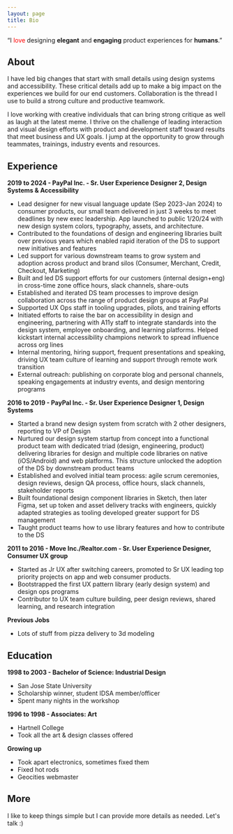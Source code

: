 ```yaml
---
layout: page
title: Bio
---
```


<p class="message">
  “I <span style="color: red;">love</span> designing <b>elegant</b> and <b>engaging</b> product experiences for <b>humans</b>.”
</p>

<!--<img src="/assets/meandpostits.png">-->

## About

I have led big changes that start with small details using design systems and accessibility. These critical details add up to make a big impact on the experiences we build for our end customers. Collaboration is the thread I use to build a strong culture and productive teamwork.

I love working with creative individuals that can bring strong critique as well as laugh at the latest meme. I thrive on the challenge of leading interaction and visual design efforts with product and development staff toward results that meet business and UX goals. I jump at the opportunity to grow through teammates, trainings, industry events and resources.

## Experience

**2019 to 2024 - PayPal Inc. - Sr. User Experience Designer 2, Design Systems & Accessibility**


- Lead designer for new visual language update (Sep 2023-Jan 2024) to consumer products, our small team delivered in just 3 weeks to meet deadlines by new exec leadership. App launched to public 1/20/24 with new design system colors, typography, assets, and architecture.
- Contributed to the foundations of design and engineering libraries built over previous years which enabled rapid iteration of the DS to support new initiatives and features
- Led support for various downstream teams to grow system and adoption across product and brand silos (Consumer, Merchant, Credit, Checkout, Marketing)
- Built and led DS support efforts for our customers (internal design+eng) in cross-time zone office hours, slack channels, share-outs
- Established and iterated DS team processes to improve design collaboration across the range of product design groups at PayPal
- Supported UX Ops staff in tooling upgrades, pilots, and training efforts
- Initiated efforts to raise the bar on accessibility in design and engineering, partnering with A11y staff to integrate standards into the design system, employee onboarding, and learning platforms. Helped kickstart internal accessibility champions network to spread influence across org lines
- Internal mentoring, hiring support, frequent presentations and speaking, driving UX team culture of learning and support through remote work transition
- External outreach: publishing on corporate blog and personal channels, speaking engagements at industry events, and design mentoring programs

**2016 to 2019 - PayPal Inc. - Sr. User Experience Designer 1, Design Systems**


- Started a brand new design system from scratch with 2 other designers, reporting to VP of Design
- Nurtured our design system startup from concept into a functional product team with dedicated triad (design, engineering, product) delivering libraries for design and multiple code libraries on native (iOS/Android) and web platforms. This structure unlocked the adoption of the DS by downstream product teams
- Established and evolved initial team process: agile scrum ceremonies, design reviews, design QA process, office hours, slack channels, stakeholder reports
- Built foundational design component libraries in Sketch, then later Figma, set up token and asset delivery tracks with engineers, quickly adapted strategies as tooling developed greater support for DS management
- Taught product teams how to use library features and how to contribute to the DS

**2011 to 2016 - Move Inc./Realtor.com - Sr. User Experience Designer, Consumer UX group**


- Started as Jr UX after switching careers, promoted to Sr UX leading top priority projects on app and web consumer products.
- Bootstrapped the first UX pattern library (early design system) and design ops programs
- Contributor to UX team culture building, peer design reviews, shared learning, and research integration

**Previous Jobs**

- Lots of stuff from pizza delivery to 3d modeling

## Education

**1998 to 2003 - Bachelor of Science: Industrial Design**

- San Jose State University
- Scholarship winner, student IDSA member/officer
- Spent many nights in the workshop

**1996 to 1998 - Associates: Art**

- Hartnell College
- Took all the art & design classes offered

**Growing up**
- Took apart electronics, sometimes fixed them
- Fixed hot rods
- Geocities webmaster

## More

I like to keep things simple but I can provide more details as needed.
Let's talk :)
